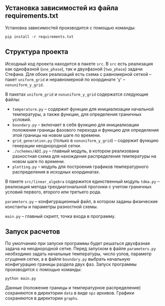 ## Установка зависимостей из файла requirements.txt
Установка зависимостей производится с помощью команды:

`pip install -r requirements.txt`

## Структура проекта
Исходный код проекта находится в пакете `src`. В `src` есть реализация как однофазной (`one_phase`), так и двухфазной (`two_phase`) задачи Стефана. 
Для обоих реализаций есть схема с равномерной сеткой – пакет `uniform_grid` и неравномерной по координате 'y' – `nonuniform_y_grid`.

В пакетах `uniform_grid` и `nonuniform_y_grid` содержатся следующие файлы:
- `temperature.py` – содержит функции для инициализации начальной температуры, а также функции, для определения граничных условий.
- `boundary.py` – включает в себя функцию для инициализации положения границы фазового перехода и функцию для определения этой границы на новом шаге по времени.
- `grid_generation.py` (только в `nonuniform_y_grid`) – содержит функцию генерации неоднородной сетки.
- `./schemes/ADI.py` – главный модуль, в котором реализована разностная схема для нахождения распределения температуры на новом шаге по времени.
- `plotting.py` – модуль для построения графиков температурного распределения в исходных координатах.

В пакете `src/linear_algebra` содержится единственный модуль `tdma.py` – реализация метода трехдиагональной прогонки с учетом граничных условий первого, второго или третьего рода.

`parameters.py` – конфигурационный файл, в котором заданы физические константы и параметры разностной схемы.

`main.py` – главный скрипт, точка входа в программу. 


## Запуск расчетов
По умолчанию при запуске программы будет решаться двухфазная задача на неоднородной сетке.
Перед запуском в файле `parameters.py` необходимо задать начальные температуры, число узлов, параметр сгущения сетки, а в файле `boundary.py` выбрать начальную конфигурацию границы раздела двух фаз. Запуск программы производится с помощью команды:

 `python main.py`
 
 Данные (положение границы и температурное распределение) сохраняются в директории `data` в виде `npz` архивов. Графики сохраняются в директории `graphs`. 
